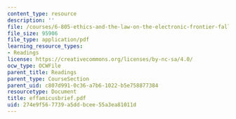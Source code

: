 ```yaml
---
content_type: resource
description: ''
file: /courses/6-805-ethics-and-the-law-on-the-electronic-frontier-fall-2005/274e9f567739a5ddbcee55a3ea81011d_effamicusbrief.pdf
file_size: 95906
file_type: application/pdf
learning_resource_types:
- Readings
license: https://creativecommons.org/licenses/by-nc-sa/4.0/
ocw_type: OCWFile
parent_title: Readings
parent_type: CourseSection
parent_uid: c807d991-0c36-a7b6-1022-b5e758877384
resourcetype: Document
title: effamicusbrief.pdf
uid: 274e9f56-7739-a5dd-bcee-55a3ea81011d
---
```

